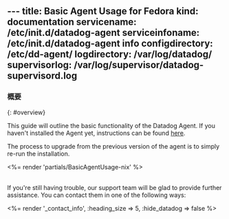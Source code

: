 --- title: Basic Agent Usage for Fedora kind: documentation servicename: /etc/init.d/datadog-agent serviceinfoname: /etc/init.d/datadog-agent info configdirectory: /etc/dd-agent/ logdirectory: /var/log/datadog/
supervisorlog: /var/log/supervisor/datadog-supervisord.log
---

<!--
======================================================
OVERVIEW
======================================================
-->
### 概要
{: #overview}

This guide will outline the basic functionality of the Datadog Agent. If you haven't installed the Agent yet, instructions can be found <a href='https://app.datadoghq.com/account/settings#agent'>here</a>.

The process to upgrade from the previous version of the agent is to simply re-run the installation. 


<%= render 'partials/BasicAgentUsage-nix' %>

<br/>
If you're still having trouble, our support team will be glad to provide further assistance. You can contact them in one of the following ways:

<%= render '_contact_info', :heading_size => 5, :hide_datadog => false %>

